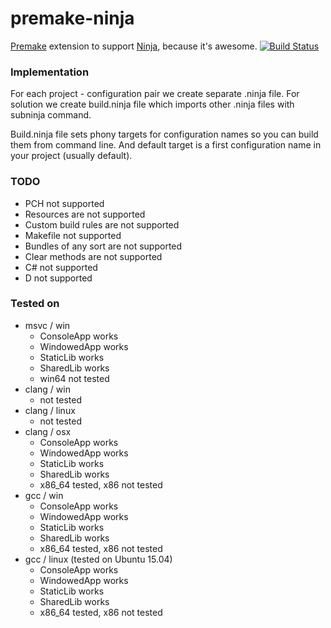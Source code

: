 # premake-ninja

[Premake](https://github.com/premake/premake-core) extension to support [Ninja](https://github.com/martine/ninja), because it's awesome. [![Build Status](https://travis-ci.org/jimon/premake-ninja.svg?branch=master)](https://travis-ci.org/jimon/premake-ninja)

### Implementation

For each project - configuration pair we create separate .ninja file. For solution we create build.ninja file which imports other .ninja files with subninja command.

Build.ninja file sets phony targets for configuration names so you can build them from command line. And default target is a first configuration name in your project (usually default).  

### TODO

- PCH not supported
- Resources are not supported
- Custom build rules are not supported 
- Makefile not supported
- Bundles of any sort are not supported
- Clear methods are not supported
- C# not supported 
- D not supported

### Tested on

- msvc / win
	- ConsoleApp works
	- WindowedApp works 
	- StaticLib works
	- SharedLib works
	- win64 not tested
- clang / win
	- not tested
- clang / linux
	- not tested
- clang / osx
	- ConsoleApp works
	- WindowedApp works 
	- StaticLib works
	- SharedLib works
	- x86_64 tested, x86 not tested
- gcc / win
	- ConsoleApp works
	- WindowedApp works 
	- StaticLib works
	- SharedLib works
	- x86_64 tested, x86 not tested
- gcc / linux (tested on Ubuntu 15.04)
	- ConsoleApp works
	- WindowedApp works 
	- StaticLib works
	- SharedLib works
	- x86_64 tested, x86 not tested

